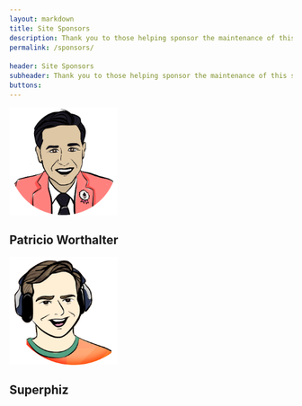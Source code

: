 ```yaml
---
layout: markdown
title: Site Sponsors
description: Thank you to those helping sponsor the maintenance of this site!
permalink: /sponsors/

header: Site Sponsors
subheader: Thank you to those helping sponsor the maintenance of this site!
buttons:
---
```



<div class="row text-center">
  <div class="col">
    <img src="/assets/img/sponsors/worthalter.png" class="img-responsive d-inline" style="max-width: 12rem;">
    <h2 class="lead my-2">Patricio Worthalter</h2>
  </div>
  <div class="col">
    <img src="/assets/img/sponsors/superphiz.png" class="img-responsive d-inline" style="max-width: 12rem;">
    <h2 class="lead my-2">Superphiz</h2>
  </div>
</div>
